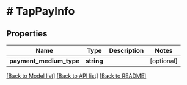 # # TapPayInfo

## Properties

Name | Type | Description | Notes
------------ | ------------- | ------------- | -------------
**payment_medium_type** | **string** |  | [optional]

[[Back to Model list]](../../README.md#models) [[Back to API list]](../../README.md#endpoints) [[Back to README]](../../README.md)
